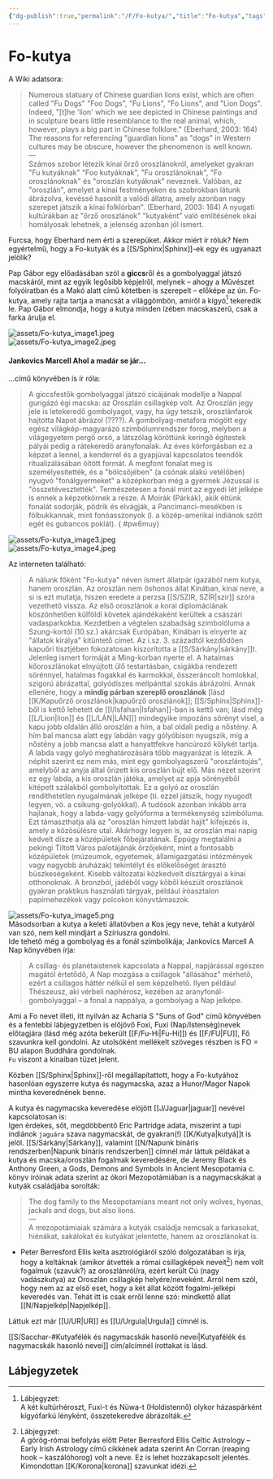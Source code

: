```yaml
---
{"dg-publish":true,"permalink":"/F/Fo-kutya/","title":"Fo-kutya","tags":["Englishtexttranslated"],"created":"2023-11-05T04:33","updated":"2024-02-16T14:30"}
---
```



# Fo-kutya

A Wiki adatsora:  
> Numerous statuary of Chinese guardian lions exist, which are often called "Fu Dogs" "Foo Dogs", "Fu Lions", "Fo Lions", and "Lion Dogs". Indeed, "\[t\]he 'lion' which we see depicted in Chinese paintings and in sculpture bears little resemblance to the real animal, which, however, plays a big part in Chinese folklore." (Eberhard, 2003: 164) The reasons for referencing "guardian lions" as "dogs" in Western cultures may be obscure, however the phenomenon is well known.  
> —  
> Számos szobor létezik kínai őrző oroszlánokról, amelyeket gyakran "Fu kutyáknak" "Foo kutyáknak", "Fu oroszlánoknak", "Fo oroszlánoknak" és "oroszlán kutyáknak" neveznek. Valóban, az "oroszlán", amelyet a kínai festményeken és szobrokban látunk ábrázolva, kevéssé hasonlít a valódi állatra, amely azonban nagy szerepet játszik a kínai folklórban". (Eberhard, 2003: 164) A nyugati kultúrákban az "őrző oroszlánok" "kutyaként" való említésének okai homályosak lehetnek, a jelenség azonban jól ismert.  

Furcsa, hogy Eberhard nem érti a szerepüket. Akkor miért ír róluk? Nem egyértelmű, hogy a Fo-kutyák és a [[S/Sphinx\|Sphinx]]-ek egy és ugyanazt jelölik?  

Pap Gábor egy előadásában szól a **giccs**ről  és a gombolyaggal játszó macskáról, mint az egyik legősibb képjelről, melynek – ahogy a Művészet folyóiratban és a Makó alatt című kötetben is szerepelt – előképe az ún. Fo-kutya, amely rajta tartja a mancsát a világgömbön, amiről a kígyó[^1] tekeredik le. Pap Gábor elmondja, hogy a kutya minden ízében macskaszerű, csak a farka árulja el.  
  

![assets/Fo-kutya_image1.jpeg](/img/user/F/assets/Fo-kutya_image1.jpeg)  
![assets/Fo-kutya_image2.jpeg](/img/user/F/assets/Fo-kutya_image2.jpeg)  

#### Jankovics Marcell Ahol a madár se jár...

...című könyvében is ír róla:  
> A giccsfestők gombolyaggal játszó cicájának modellje a Nappal gurigázó égi macska: az Oroszlán csillagkép volt. Az Oroszlán jegy jele is letekeredő gombolyagot, vagy, ha úgy tetszik, oroszlánfarok hajtotta Napot ábrázol (????). A gombolyag-metafora mögött egy egész világkép-magyarázó szimbólumrendszer forog, melyben a világegyetem pergő orsó, a látszólag köröttünk keringő égitestek pályái pedig a rátekeredő aranyfonalak. Az éves körforgásban ez a képzet a lennel, a kenderrel és a gyapjúval kapcsolatos teendők ritualizálásában öltött formát. A megfont fonalat meg is személyesítették, és a "bölcsőjében" (a csónak alakú vetélőben) nyugvó "fonálgyermeket" a középkorban még a gyermek Jézussal is "összetévesztették". Természetesen a fonál mint az egyedi lét jelképe is ennek a képzetkörnek a része. A Moirák (Párkák), akik éltünk fonalát sodorják, pödrik és elvágják, a Pancimanci-mesékben is fölbukkannak, mint fonóasszonyok (l. a közép-amerikai indiánok szőtt egét és gubancos poklát).  { #pw6muy}


![assets/Fo-kutya_image3.jpeg](/img/user/F/assets/Fo-kutya_image3.jpeg)  
![assets/Fo-kutya_image4.jpeg](/img/user/F/assets/Fo-kutya_image4.jpeg)  

Az interneten található:  
> A nálunk főként "Fo-kutya" néven ismert állatpár igazából nem kutya, hanem oroszlán. Az oroszlán nem őshonos állat Kínában, kínai neve, a si is ezt mutatja, hiszen eredete a perzsa [[S/SZIR, SZÍR\|szir]] szóra vezethető vissza. Az első oroszlánok a korai diplomáciának köszönhetően külföldi követek ajándékaként kerültek a császári vadasparkokba. Kezdetben a végtelen szabadság szimbolóluma a Szung-kortól (10.sz.) akárcsak Európában, Kínában is elnyerte az "állatok királya" kitüntető címet. Az i.sz. 3. századtól kezdődően kapuőri tisztjében fokozatosan kiszorította a [[S/Sárkány\|sárkány]]t. Jelenleg ismert formáját a Ming-korban nyerte el. A hatalmas kőoroszlánokat elnyújtott ülő testartásban, csigákba rendezett sörénnyel, hatalmas fogakkal és karmokkal, összeráncolt homlokkal, szigorú ábrázattal, golyódíszes mellpánttal szokás ábrázolni. Annak ellenére, hogy a **mindig párban szereplő oroszlánok** \[lásd [[K/Kapuőrző oroszlánok\|kapuőrző oroszlánok]]; [[S/Sphinx\|Sphinx]]-ből is kettő lehetett de [[I/Isfahan\|Isfahan]]-ban is kettő van; lásd még [[L/Lion\|lion]] és [[L/LÁN\|LÁN]]\] mindegyike impozáns sörényt visel, a kapu jobb oldalán álló oroszlán a hím, a bal oldali pedig a nőstény. A hím bal mancsa alatt egy labdán vagy gólyóbison nyugszik, míg a nőstény a jobb mancsa alatt a hanyattfekve hancúrozó kölykét tartja. A labda vagy golyó meghatározására több magyarázat is létezik. A néphit szerint ez nem más, mint egy gombolyagszerû "oroszlántojás", amelyből az anyja által őrizett kis oroszlán bújt elő. Más nézet szerint ez egy labda, a kis oroszlán játéka, amelyet az apja sörényéből kitépett szálakból gombolyítottak. Ez a golyó az oroszlán rendíthetetlen nyugalmának jelképe (ti. ezzel játszik, hogy nyugodt legyen, vö. a csikung-golyókkal). A tudósok azonban inkább arra hajlanak, hogy a labda-vagy golyóforma a termékenység szimbóluma. Ezt támaszthatja alá az "oroszlán hímzett labdát hajít" kifejezés is, amely a közösülésre utal. Akárhogy legyen is, az oroszlán mai napig kedvelt dísze a középületek főbejáratának. Éppúgy megtalálni a pekingi Tiltott Város palotájánák őrzőjeként, mint a fontosabb középületek (múzeumok, egyetemek, államigazgatási intézmények vagy nagyobb áruházak) tekintélyt és előkelőséget árasztó büszkeségeként. Kisebb változatai közkedvelt dísztárgyai a kínai otthonoknak. A bronzból, jádéből vagy kőből készült oroszlánok gyakran praktikus használati tárgyak, például íróasztalon papírnehezékek vagy polcokon könyvtámaszok.  

![assets/Fo-kutya_image5.png](/img/user/F/assets/Fo-kutya_image5.png)  
Másodsorban a kutya a keleti állatövben a Kos jegy neve, tehát a kutyáról van szó, nem kell mindjárt a Szíriuszra gondolni.  
Ide tehető még a gombolyag és a fonál szimbolikája; Jankovics Marcell A Nap könyvében írja:  
> A csillag- és planétaistenek kapcsolata a Nappal, napjárással egészen magától értetődő, A Nap mozgása a csillagok "állásához" mérhető, ezért a csillagos háttér nélkül el sem képzelhető. Ilyen például Thészeusz, aki vérbeli naphérosz, kezében az aranyfonál-gombolyaggal – a fonal a nappálya, a gombolyag a Nap jelképe.  

Ami a Fo nevet illeti, itt nyilván az Acharia S "Suns of God" című könyvében és a fentebbi lábjegyzetben is előjövő Foxi, Fuxi (Nap/Istenség)nevek előtagjára (lásd még azóta bekerült [[F/Fu-Hi\|Fu-Hi]]) és [[F/FU\|FU]], Fő szavunkra kell gondolni. Az utolsóként mellékelt szöveges részben is FO = BU alapon Buddhára gondolnak.  
`Fu` viszont a kínaiban tüzet jelent.  

Közben [[S/Sphinx\|Sphinx]]-ről megállapítattott, hogy a Fo-kutyához hasonlóan egyszerre kutya és nagymacska, azaz a Hunor/Magor Napok mintha keverednének benne.

A kutya és nagymacska keveredése elöjött [[J/Jaguar\|jaguar]] nevével kapcsolatosan is:  
Igen érdekes, sőt, megdöbbentő Eric Partridge adata, miszerint a tupi indiánok `jaguára` szava nagymacskát, de gyakran(!) [[K/Kutya\|kutyá]]t is jelöl. [[S/Sárkány\|Sárkány]], valamint [[N/Napunk bináris rendszerben\|Napunk bináris rendszerben]] címnél már láttuk példákat a kutya és macska/oroszlán fogalmak keveredésére, de Jeremy Black és Anthony Green, a Gods, Demons and Symbols in Ancient Mesopotamia c. könyv íróinak adata szerint az ókori Mezopotámiában is a nagymacskákat a kutyák családjába sorolták:  
> The dog family to the Mesopotamians meant not only wolves, hyenas, jackals and dogs, but also lions.  
> —  
> A mezopotámiaiak számára a kutyák családja nemcsak a farkasokat, hiénákat, sakálokat és kutyákat jelentette, hanem az oroszlánokat is.  
- Peter Berresford Ellis kelta asztrológiáról szóló dolgozatában is írja, hogy a keltáknak (amikor átvették a római csillagképek neveit[^2]) nem volt fogalmuk (szavuk?) az oroszlánról/ra, ezért került Cú (nagy vadászkutya) az Oroszlán csillagkép helyére/neveként. Arról nem szól, hogy nem az az első eset, hogy a két állat között fogalmi-jelképi keveredés van. Tehát itt is csak erről lenne szó: mindkettő állat [[N/Napjelkép\|Napjelkép]].

Láttuk ezt már [[U/UR\|UR]] és [[U/Urgula\|Urgula]] címnél is.  

[[S/Sacchar-#Kutyafélék és nagymacskák hasonló nevei\|Kutyafélék és nagymacskák hasonló nevei]] cím/alcímnél írottakat is lásd.  

## Lábjegyzetek

[^1]: Lábjegyzet:  
A két kultúrhéroszt, Fuxi-t és Nüwa-t (Holdistennő) olykor házaspárként kígyófarkú lényként, összetekeredve ábrázolták.  

[^2]: Lábjegyzet:  
A görög-római befolyás előtt Peter Berresford Ellis Celtic Astrology – Early Irish Astrology című cikkének adata szerint An Corran (reaping hook – kaszálóhorog) volt a neve. Ez is lehet hozzákapcsolt jelentés. Kimondottan [[K/Korona\|korona]] szavunkat idézi.  